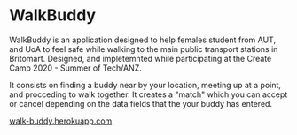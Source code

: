 # WalkBuddy

WalkBuddy is an application designed to help females student from AUT, and UoA to feel safe while walking to the main public transport stations in Britomart.
Designed, and impletemnted while participating at the Create Camp 2020 - Summer of Tech/ANZ. 

It consists on finding a buddy near by your location, meeting up at a point, and procceding to walk together. It creates a "match" which you can accept 
or cancel depending on the data fields that the your buddy has entered. 

[walk-buddy.herokuapp.com](walk-buddy.herokuapp.com)
